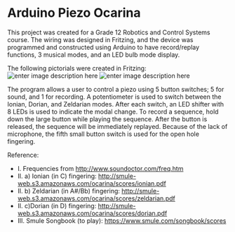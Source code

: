 # Arduino Piezo Ocarina

This project was created for a Grade 12 Robotics and Control Systems course. The wiring was designed in Fritzing, and the device was programmed and constructed using Arduino to have record/replay functions, 3 musical modes, and an LED bulb mode display.

The following pictorials were created in Fritzing: 
![enter image description here](http://puu.sh/mghhh/5a66c52339.jpg)
![enter image description here](http://puu.sh/mghkm/94ba8d61c2.png)

The program allows a user to control a piezo using 5 button switches; 5 for sound, and 1 for recording. A potentiometer is used to switch between the Ionian, Dorian, and Zeldarian modes. After each switch, an LED shifter with 8 LEDs is used to indicate the modal change. To record a sequence, hold down the large button while playing the sequence. After the button is released, the sequence will be immediately replayed. 
Because of the lack of microphone, the fifth small button switch is used for the open hole fingering.

Reference:
- I. Frequencies from http://www.soundoctor.com/freq.htm
- II. a) Ionian (in C) fingering: http://smule-web.s3.amazonaws.com/ocarina/scores/ionian.pdf
- II. b) Zeldarian (in A#/Bb) fingering: http://smule-web.s3.amazonaws.com/ocarina/scores/zeldarian.pdf
- II. c)Dorian (in D) fingering: http://smule-web.s3.amazonaws.com/ocarina/scores/dorian.pdf
- III. Smule Songbook (to play): https://www.smule.com/songbook/scores
